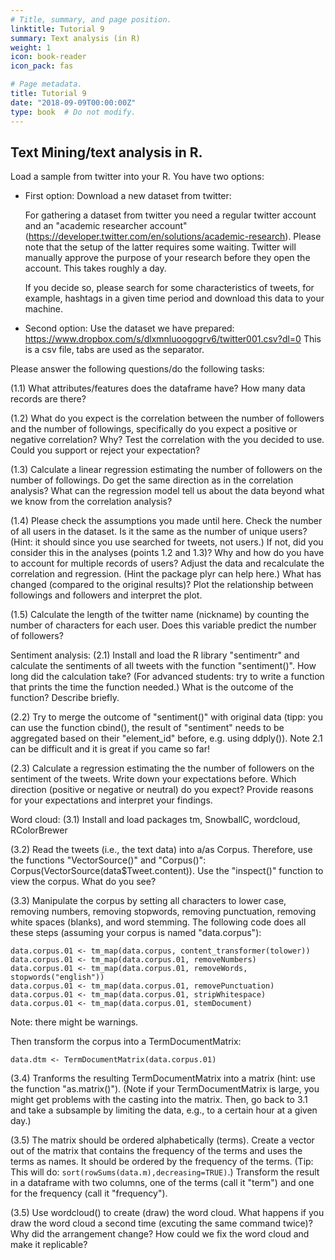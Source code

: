 ```yaml
---
# Title, summary, and page position.
linktitle: Tutorial 9
summary: Text analysis (in R)
weight: 1
icon: book-reader
icon_pack: fas

# Page metadata.
title: Tutorial 9
date: "2018-09-09T00:00:00Z"
type: book  # Do not modify.
---
```


## Text Mining/text analysis in R.

Load a sample from twitter into your R. You have two options:
* First option: Download a new dataset from twitter:

  For gathering a dataset from twitter you need a regular twitter account and an "academic researcher account" (https://developer.twitter.com/en/solutions/academic-research). Please note that the setup of the latter requires some waiting. Twitter will manually approve the purpose of your research before they open the account. This takes roughly a day.
  
  If you decide so, please search for some characteristics of tweets, for example, hashtags in a given time period and download this data to your machine.

* Second option: Use the dataset we have prepared: https://www.dropbox.com/s/dlxmnluoogogrv6/twitter001.csv?dl=0 
  This is a csv file, tabs are used as the separator.

Please answer the following questions/do the following tasks:

(1.1) What attributes/features does the dataframe have? How many data records are there?

(1.2) What do you expect is the correlation between the number of followers and the number of followings, specifically do you expect a positive or negative correlation? Why? Test the correlation with the you decided to use. Could you support or reject your expectation?

(1.3) Calculate a linear regression estimating the number of followers on the number of followings. Do get the same direction as in the correlation analysis? What can the regression model tell us about the data beyond what we know from the correlation analysis?

(1.4) Please check the assumptions you made until here. Check the number of all users in the dataset. Is it the same as the number of unique users? (Hint: it should since you use searched for tweets, not users.) If not, did you consider this in the analyses (points 1.2 and 1.3)? Why and how do you have to account for multiple records of users? Adjust the data and recalculate the correlation and regression. (Hint the package plyr can help here.) What has changed (compared to the original results)? Plot the relationship between followings and followers and interpret the plot.

(1.5) Calculate the length of the twitter name (nickname) by counting the number of characters for each user. Does this variable predict the number of followers?

Sentiment analysis:
(2.1) Install and load the R library "sentimentr" and calculate the sentiments of all tweets with the function "sentiment()". How long did the calculation take? (For advanced students: try to write a function that prints the time the function needed.) What is the outcome of the function? Describe briefly. 

(2.2) Try to merge the outcome of "sentiment()" with original data (tipp: you can use the function cbind(), the result of "sentiment" needs to be aggregated based on their "element_id" before, e.g. using ddply()). Note 2.1 can be difficult and it is great if you came so far!

(2.3) Calculate a regression estimating the the number of followers on the sentiment of the tweets. Write down your expectations before. Which direction (positive or negative or neutral) do you expect? Provide reasons for your expectations and interpret your findings. 

Word cloud:
(3.1) Install and load packages tm, SnowballC, wordcloud, RColorBrewer

(3.2) Read the tweets (i.e., the text data) into a/as Corpus. Therefore, use the functions "VectorSource()" and "Corpus()": Corpus(VectorSource(data$Tweet.content)). Use the "inspect()" function to view the corpus. What do you see?

(3.3) Manipulate the corpus by setting all characters to lower case, removing numbers, removing stopwords, removing punctuation, removing white spaces (blanks), and word stemming. The following code does all these steps (assuming your corpus is named "data.corpus"):
```
data.corpus.01 <- tm_map(data.corpus, content_transformer(tolower))
data.corpus.01 <- tm_map(data.corpus.01, removeNumbers)
data.corpus.01 <- tm_map(data.corpus.01, removeWords, stopwords("english"))
data.corpus.01 <- tm_map(data.corpus.01, removePunctuation)
data.corpus.01 <- tm_map(data.corpus.01, stripWhitespace)
data.corpus.01 <- tm_map(data.corpus.01, stemDocument)
```
Note: there might be warnings.

Then transform the corpus into a TermDocumentMatrix:
```
data.dtm <- TermDocumentMatrix(data.corpus.01)
```
(3.4) Tranforms the resulting TermDocumentMatrix into a matrix (hint: use the function "as.matrix()"). (Note if your TermDocumentMatrix is large, you might get problems with the casting into the matrix. Then, go back to 3.1 and take a subsample by limiting the data, e.g., to a certain hour at a given day.)

(3.5) The matrix should be ordered alphabetically (terms). Create a vector out of the matrix that contains the frequency of the terms and uses the terms as names. It should be ordered by the frequency of the terms. (Tip: This will do: ```sort(rowSums(data.m),decreasing=TRUE)```.) Transform the result in a dataframe with two columns, one of the terms (call it "term") and one for the frequency (call it "frequency").

(3.5) Use wordcloud() to create (draw) the word cloud. What happens if you draw the word cloud a second time (excuting the same command twice)? Why did the arrangement change? How could we fix the word cloud and make it replicable?


